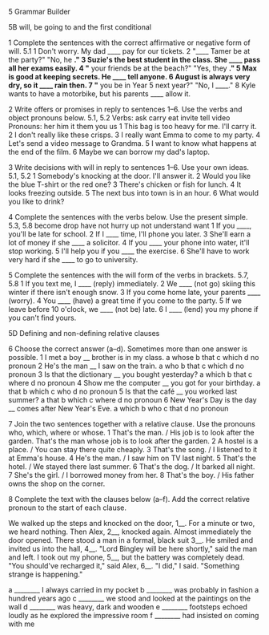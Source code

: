 5 Grammar Builder

5B will, be going to and the first conditional

1 Complete the sentences with the correct affirmative or negative form of will. 5.1
1 Don't worry. My dad ____ pay for our tickets.
2 "____ Tamer be at the party?" "No, he ____."
3 Suzie's the best student in the class. She ____ pass all her exams easily.
4 "____ your friends be at the beach?" "Yes, they ____."
5 Max is good at keeping secrets. He ____ tell anyone.
6 August is always very dry, so it ____ rain then.
7 "____ you be in Year 5 next year?" "No, I ____."
8 Kyle wants to have a motorbike, but his parents ____ allow it.

2 Write offers or promises in reply to sentences 1–6. Use the verbs and object pronouns below. 5.1, 5.2
Verbs: ask carry eat invite tell video
Pronouns: her him it them you us
1 This bag is too heavy for me. I'll carry it.
2 I don't really like these crisps.
3 I really want Emma to come to my party.
4 Let's send a video message to Grandma.
5 I want to know what happens at the end of the film.
6 Maybe we can borrow my dad's laptop.

3 Write decisions with will in reply to sentences 1–6. Use your own ideas. 5.1, 5.2
1 Somebody's knocking at the door. I'll answer it.
2 Would you like the blue T-shirt or the red one?
3 There's chicken or fish for lunch.
4 It looks freezing outside.
5 The next bus into town is in an hour.
6 What would you like to drink?

4 Complete the sentences with the verbs below. Use the present simple. 5.3, 5.8
become drop have not hurry up not understand want
1 If you ____, you'll be late for school.
2 If I ____ time, I'll phone you later.
3 She'll earn a lot of money if she ____ a solicitor.
4 If you ____ your phone into water, it'll stop working.
5 I'll help you if you ____ the exercise.
6 She'll have to work very hard if she ____ to go to university.

5 Complete the sentences with the will form of the verbs in brackets. 5.7, 5.8
1 If you text me, I ____ (reply) immediately.
2 We ____ (not go) skiing this winter if there isn't enough snow.
3 If you come home late, your parents ____ (worry).
4 You ____ (have) a great time if you come to the party.
5 If we leave before 10 o'clock, we ____ (not be) late.
6 I ____ (lend) you my phone if you can't find yours.

5D Defining and non-defining relative clauses

6 Choose the correct answer (a–d). Sometimes more than one answer is possible.
1 I met a boy __ brother is in my class.
   a whose    b that    c which    d no pronoun
2 He's the man __ I saw on the train.
   a who    b that    c which    d no pronoun
3 Is that the dictionary __ you bought yesterday?
   a which    b that    c where    d no pronoun
4 Show me the computer __ you got for your birthday.
   a that    b which    c who    d no pronoun
5 Is that the café __ you worked last summer?
   a that    b which    c where    d no pronoun
6 New Year's Day is the day __ comes after New Year's Eve.
   a which    b who    c that    d no pronoun

7 Join the two sentences together with a relative clause. Use the pronouns who, which, where or whose.
1 That's the man. / His job is to look after the garden.
   That's the man whose job is to look after the garden.
2 A hostel is a place. / You can stay there quite cheaply.
3 That's the song. / I listened to it at Emma's house.
4 He's the man. / I saw him on TV last night.
5 That's the hotel. / We stayed there last summer.
6 That's the dog. / It barked all night.
7 She's the girl. / I borrowed money from her.
8 That's the boy. / His father owns the shop on the corner.

8 Complete the text with the clauses below (a–f). Add the correct relative pronoun to the start of each clause.

We walked up the steps and knocked on the door, 1__. For a minute or two, we heard nothing. Then Alex, 2__, knocked again. Almost immediately the door opened. There stood a man in a formal, black suit 3__. He smiled and invited us into the hall, 4__. "Lord Bingley will be here shortly," said the man and left. I took out my phone, 5__, but the battery was completely dead. "You should've recharged it," said Alex, 6__. "I did," I said. "Something strange is happening."

a ________ I always carried in my pocket
b ________ was probably in fashion a hundred years ago
c ________ we stood and looked at the paintings on the wall
d ________ was heavy, dark and wooden
e ________ footsteps echoed loudly as he explored the impressive room
f ________ had insisted on coming with me